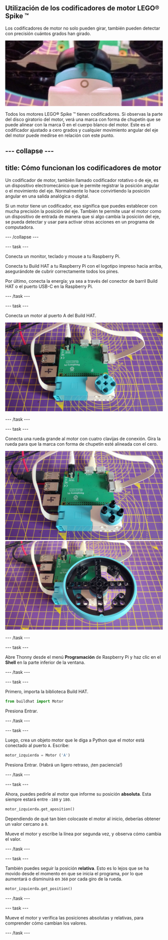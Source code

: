 ## Utilización de los codificadores de motor LEGO® Spike ™

Los codificadores de motor no solo pueden girar, también pueden detectar con precisión cuántos grados han girado.

![Motor con la marca en forma de chupetín en línea con un círculo.](images/aligned_symbols.jpg)

Todos los motores LEGO® Spike ™ tienen codificadores. Si observas la parte del disco giratorio del motor, verá una marca con forma de chupetín que se puede alinear con la marca 0 en el cuerpo blanco del motor. Este es el codificador ajustado a cero grados y cualquier movimiento angular del eje del motor puede medirse en relación con este punto.

--- collapse ---
---
title: Cómo funcionan los codificadores de motor
---

Un codificador de motor, también llamado codificador rotativo o de eje, es un dispositivo electromecánico que le permite registrar la posición angular o el movimiento del eje. Normalmente lo hace convirtiendo la posición angular en una salida analógica o digital.

Si un motor tiene un codificador, eso significa que puedes establecer con mucha precisión la posición del eje. También te permite usar el motor como un dispositivo de entrada de manera que si algo cambia la posición del eje, se pueda detectar y usar para activar otras acciones en un programa de computadora.

--- /collapse ---

--- task ---

Conecta un monitor, teclado y mouse a tu Raspberry Pi.

Conecta tu Build HAT a tu Raspberry Pi con el logotipo impreso hacia arriba, asegurándote de cubrir correctamente todos los pines.

Por último, conecta la energía; ya sea a través del conector de barril Build HAT o el puerto USB-C en la Raspberry Pi.

--- /task ---

--- task ---

Conecta un motor al puerto A del Build HAT.

![Motor conectado mediante un cable plano al puerto A en el build HAT.](images/motor_attached.jpg)

--- /task ---

--- task ---

Conecta una rueda grande al motor con cuatro clavijas de conexión. Gira la rueda para que la marca con forma de chupetín esté alineada con el cero.

![Motor con clavijas de conexión instaladas.](images/motor_with_pegs.jpg) ![Motor con rueda grande instalada.](images/motor_with_wheel.jpg)

--- /task ---

--- task ---

Abre Thonny desde el menú **Programación** de Raspberry Pi y haz clic en el **Shell** en la parte inferior de la ventana.

--- /task ---

--- task ---

Primero, importa la biblioteca Build HAT.

```python
from buildhat import Motor
```
Presiona Entrar.

--- /task ---

--- task ---

Luego, crea un objeto motor que le diga a Python que el motor está conectado al puerto `A`. Escribe:

```python
motor_izquierda = Motor ('A')
```
Presiona Entrar. (Habrá un ligero retraso, ¡ten paciencia!)

--- /task ---

--- task ---

Ahora, puedes pedirle al motor que informe su posición **absoluta**. Esta siempre estará entre `-180` y `180`.

```python
motor_izquierda.get_aposition()
```

Dependiendo de qué tan bien colocaste el motor al inicio, deberías obtener un valor cercano a `0`.

Mueve el motor y escribe la línea por segunda vez, y observa cómo cambia el valor.

--- /task ---

--- task ---

También puedes seguir la posición **relativa**. Esto es lo lejos que se ha movido desde el momento en que se inicia el programa, por lo que aumentará o disminuirá en `360` por cada giro de la rueda.

```python
motor_izquierda.get_position()
```
--- /task ---

--- task ---

Mueve el motor y verifica las posiciones absolutas y relativas, para comprender cómo cambian los valores.

--- /task ---


